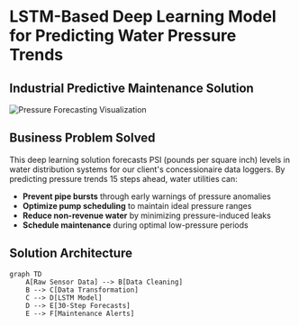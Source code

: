 # LSTM-Based Deep Learning Model for Predicting Water Pressure Trends

## Industrial Predictive Maintenance Solution

![Pressure Forecasting Visualization](https://via.placeholder.com/800x400.png?text=PSI+Forecasting+Visualization)

## Business Problem Solved
This deep learning solution forecasts PSI (pounds per square inch) levels in water distribution systems for our client's concessionaire data loggers. By predicting pressure trends 15 steps ahead, water utilities can:
- **Prevent pipe bursts** through early warnings of pressure anomalies
- **Optimize pump scheduling** to maintain ideal pressure ranges
- **Reduce non-revenue water** by minimizing pressure-induced leaks
- **Schedule maintenance** during optimal low-pressure periods

## Solution Architecture
```mermaid
graph TD
    A[Raw Sensor Data] --> B[Data Cleaning]
    B --> C[Data Transformation]
    C --> D[LSTM Model]
    D --> E[30-Step Forecasts]
    E --> F[Maintenance Alerts]

